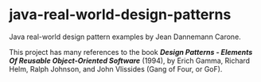 # java-real-world-design-patterns

Java real-world design pattern examples by Jean Dannemann Carone.

This project has many references to the book **_Design Patterns - Elements Of Reusable Object-Oriented Software_** (1994), by Erich Gamma, Richard Helm, Ralph Johnson, and John Vlissides (Gang of Four, or GoF).
